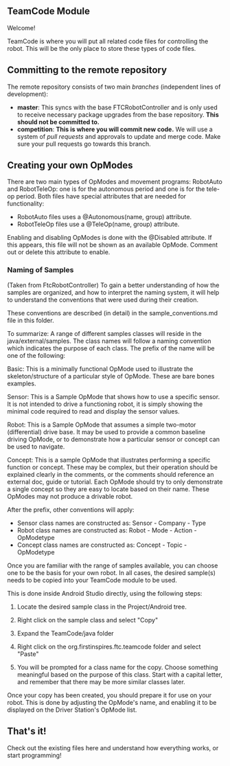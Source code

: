 ## TeamCode Module

Welcome!

TeamCode is where you will put all related code files for controlling the robot. This will be the 
only place to store these types of code files.

## Committing to the remote repository
The remote repository consists of two main *branches* (independent lines of development):
- **master**: This syncs with the base FTCRobotController and is only used to receive necessary
  package upgrades from the base repository. **This should not be committed to.**
- **competition**: **This is where you will commit new code.** We will use a system of *pull 
  requests* and approvals to update and merge code. Make sure your pull requests go towards this branch.

## Creating your own OpModes

There are two main types of OpModes and movement programs: RobotAuto and RobotTeleOp: one is for the
autonomous period and one is for the tele-op period. Both files have special attributes that are
needed for functionality:
- RobotAuto files uses a @Autonomous(name, group) attribute.
- RobotTeleOp files use a @TeleOp(name, group) attribute.

Enabling and disabling OpModes is done with the @Disabled attribute. If this appears, this file
will not be shown as an available OpMode. Comment out or delete this attribute to enable.

### Naming of Samples

(Taken from FtcRobotController)
To gain a better understanding of how the samples are organized, and how to interpret the
naming system, it will help to understand the conventions that were used during their creation.

These conventions are described (in detail) in the sample_conventions.md file in this folder.

To summarize: A range of different samples classes will reside in the java/external/samples.
The class names will follow a naming convention which indicates the purpose of each class.
The prefix of the name will be one of the following:

Basic:  	This is a minimally functional OpMode used to illustrate the skeleton/structure
            of a particular style of OpMode.  These are bare bones examples.

Sensor:    	This is a Sample OpMode that shows how to use a specific sensor.
            It is not intended to drive a functioning robot, it is simply showing the minimal code
            required to read and display the sensor values.

Robot:	    This is a Sample OpMode that assumes a simple two-motor (differential) drive base.
            It may be used to provide a common baseline driving OpMode, or
            to demonstrate how a particular sensor or concept can be used to navigate.

Concept:	This is a sample OpMode that illustrates performing a specific function or concept.
            These may be complex, but their operation should be explained clearly in the comments,
            or the comments should reference an external doc, guide or tutorial.
            Each OpMode should try to only demonstrate a single concept so they are easy to
            locate based on their name.  These OpModes may not produce a drivable robot.

After the prefix, other conventions will apply:

* Sensor class names are constructed as:    Sensor - Company - Type
* Robot class names are constructed as:     Robot - Mode - Action - OpModetype
* Concept class names are constructed as:   Concept - Topic - OpModetype

Once you are familiar with the range of samples available, you can choose one to be the
basis for your own robot.  In all cases, the desired sample(s) needs to be copied into
your TeamCode module to be used.

This is done inside Android Studio directly, using the following steps:

 1) Locate the desired sample class in the Project/Android tree.

 2) Right click on the sample class and select "Copy"

 3) Expand the TeamCode/java folder

 4) Right click on the org.firstinspires.ftc.teamcode folder and select "Paste"

 5) You will be prompted for a class name for the copy.
    Choose something meaningful based on the purpose of this class.
    Start with a capital letter, and remember that there may be more similar classes later.

Once your copy has been created, you should prepare it for use on your robot.
This is done by adjusting the OpMode's name, and enabling it to be displayed on the
Driver Station's OpMode list.

## That's it!
Check out the existing files here and understand how everything works, or start programming!